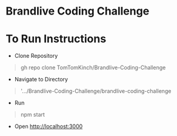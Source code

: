 # Brandlive Coding Challenge

# To Run Instructions

- Clone Repository
> gh repo clone TomTomKinch/Brandlive-Coding-Challenge

- Navigate to Directory
> '.../Brandlive-Coding-Challenge/brandlive-coding-challenge

- Run 
> npm start

- Open [http://localhost:3000](http://localhost:3000)
